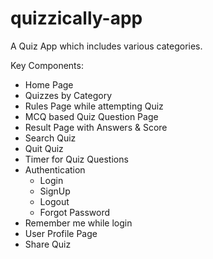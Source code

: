 # quizzically-app
 A Quiz App which includes various categories. 

 Key Components:

 * Home Page
 * Quizzes by Category
 * Rules Page while attempting Quiz
 * MCQ based Quiz Question Page
 * Result Page with Answers & Score
 * Search Quiz
 * Quit Quiz
 * Timer for Quiz Questions
 * Authentication 
    - Login
    - SignUp
    - Logout
    - Forgot Password
 * Remember me while login
 * User Profile Page
 * Share Quiz

